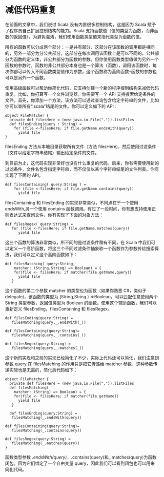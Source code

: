 # 减低代码重复 #
在前面的文章中，我们说过 Scala 没有内置很多控制结构，这是因为 Scala 赋予了程序员自己扩展控制结构的能力。Scala 支持函数值（值的类型为函数，而非函数的返回值），为避免混淆，我们使用函数类型值来指代类型为函数的值。

所有的函数可以分成两个部分：一是共有部分，这部分在该函数的调用都是相同的，另外一部分为分公共部分，这部分在每次调用该函数上是可以不同的。公共部分为函数的定义体，非公共部分为函数的参数。但你使用函数类型值做为另外一个函数的参数时，函数的非公共部分本身也是一个算法（函数），调用该函数时，每次你都可以传入不同函数类型值作为参数，这个函数称为高阶函数–函数的参数也可以是另外一个函数。

使用高级函数可以帮助你简化代码，它支持创建一个新的程序控制结构来减低代码重复。比如，你打算写一个文件浏览器，你需要写一个 API 支持搜索给定条件的文件。首先，你添加一个方法，该方法可以通过查询包含给定字符串的文件，比如你可以查所有“.scala”结尾的文件。你可以定义如下的 API：

```
object FileMatcher {
  private def filesHere = (new java.io.File(".")).listFiles
  def filesEnding(query : String) =
    for (file <-filesHere; if file.getName.endsWith(query))
      yield file
}
```

filesEnding 方法从本地目录获取所有文件（方法 filesHere)，然后使用过滤条件（文件以给定字符串结尾）输出给定条件的文件。

到目前为止，这代码实现非常好也没有什么重复的代码。后来，你有需要使用新的过滤条件，文件名包含指定字符串，而不仅仅以某个字符串结尾的文件列表。你有实现了下面的 API。

```
def filesContaining( query:String ) =
    for (file <-filesHere; if file.getName.contains(query))
      yield file
```

filesContaining 和 filesEnding 的实现非常类似，不同点在于一个使用 endsWith,另一个使用 contains 函数调用。有过了一段时间，你有想支持使用正则表达式来查询文件，你有实现了下面的对象方法：

```
def filesRegex( query:String) =
   for (file <-filesHere; if file.getName.matches(query))
      yield file
```

这三个函数的算法非常类似，所不同的是过滤条件稍有不同，在 Scala 中我们可以定义一个高阶函数，将这三个不同过滤条件抽象称一个函数作为参数传给搜索算法，我们可以定义这个高阶函数如下：

```
def filesMatching( query:String, 
    matcher: (String,String) => Boolean) = {
    for(file <- filesHere; if matcher(file.getName,query))
      yield file
   }
```

这个函数的第二个参数 matcher 的类型也为函数（如果你熟悉 C#，类似于 delegate)，该函数的类型为 (String,String ) =>Boolean，可以匹配任意使用两个 String 类型参数，返回值类型为 Boolean 的函数。使用这个辅助函数，我们可以重新定义 filesEnding，filesContaining 和 filesRegex。

```
def filesEnding(query:String) =
   filesMatching(query,_.endsWith(_))
```

```
def filesContaining(query:String)=
   filesMatching(query,_.contains(_))
```

```
def filesRegex(query:String) =
   filesMatching(query,_.matches(_))
```

这个新的实现和之前的实现已经简化了不少，实际上代码还可以简化，我们注意到参数 query 在 filesMatching 的作用只是把它传递给 matcher 参数，这种参数传递实际也是无需的，简化后代码如下：

```
object FileMatcher {
  private def filesHere = (new java.io.File(".")).listFiles
  def filesMatching(
    matcher: (String) => Boolean) = {
    for(file <- filesHere; if matcher(file.getName))
      yield file
   }
```

```
  def filesEnding(query:String) =
   filesMatching(_.endsWith(query))
```

```  
def filesContaining(query:String)= 
   filesMatching(_.contains(query))
```

```  
def filesRegex(query:String) = 
   filesMatching(_.matches(query))
}
```

函数类型参数 _.endsWith(query)，_.contains(query)和_.matches(query)为函数闭包，因为它们绑定了一个自由变量 query，因此我们可以看到闭包也可以用来简化代码。
